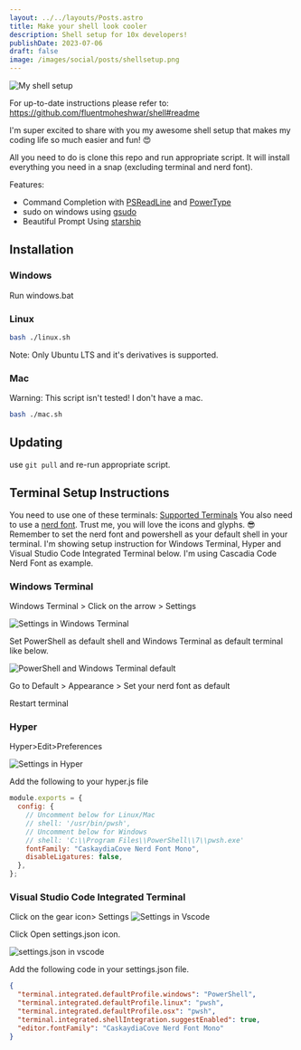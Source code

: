 ```yaml
---
layout: ../../layouts/Posts.astro
title: Make your shell look cooler
description: Shell setup for 10x developers!
publishDate: 2023-07-06
draft: false
image: /images/social/posts/shellsetup.png
---
```


![My shell setup](/images/posts/shellsetup/banner.webp)

For up-to-date instructions please refer to: <https://github.com/fluentmoheshwar/shell#readme>

I'm super excited to share with you my awesome shell setup that makes my coding life so much easier and fun! 😍

All you need to do is clone this repo and run appropriate script. It will install everything you need in a snap (excluding terminal and nerd font).

Features:

- Command Completion with [PSReadLine](https://github.com/PowerShell/PSReadLine) and [PowerType](https://github.com/AnderssonPeter/PowerType)
- sudo on windows using [gsudo](https://github.com/gerardog/gsudo)
- Beautiful Prompt Using [starship](https://starship.rs)

## Installation

### Windows

Run windows.bat

### Linux

```bash
bash ./linux.sh
```

Note: Only Ubuntu LTS and it's derivatives is supported.

### Mac

Warning: This script isn't tested! I don't have a mac.

```bash
bash ./mac.sh
```

## Updating

use `git pull` and re-run appropriate script.

## Terminal Setup Instructions

You need to use one of these terminals: [Supported Terminals](https://github.com/tonsky/FiraCode#terminal-compatibility-list) You also need to use a [nerd font](https://www.nerdfonts.com/font-downloads). Trust me, you will love the icons and glyphs. 😎 Remember to set the nerd font and powershell as your default shell in your terminal. I'm showing setup instruction for Windows Terminal, Hyper and Visual Studio Code Integrated Terminal below.
I'm using Cascadia Code Nerd Font as example.

### Windows Terminal

Windows Terminal > Click on the arrow > Settings

![Settings in Windows Terminal](/images/posts/shellsetup/wintermstepone.webp)

Set PowerShell as default shell and Windows Terminal as default terminal like below.

![PowerShell and Windows Terminal default](/images/posts/shellsetup/wintimesteptwo.webp)

Go to Default > Appearance > Set your nerd font as default

Restart terminal

### Hyper

Hyper>Edit>Preferences

![Settings in Hyper](/images/posts/shellsetup/hyperstepone.webp)

Add the following to your hyper.js file

```javascript
module.exports = {
  config: {
    // Uncomment below for Linux/Mac
    // shell: '/usr/bin/pwsh',
    // Uncomment below for Windows
    // shell: 'C:\\Program Files\\PowerShell\\7\\pwsh.exe'
    fontFamily: "CaskaydiaCove Nerd Font Mono",
    disableLigatures: false,
  },
};
```

### Visual Studio Code Integrated Terminal

Click on the gear icon> Settings
![Settings in Vscode](/images/posts/shellsetup/vscodestepone.webp)

Click Open settings.json icon.

![settings.json in vscode](/images/posts/shellsetup/vscodesteptwo.webp)

Add the following code in your settings.json file.

```json
{
  "terminal.integrated.defaultProfile.windows": "PowerShell",
  "terminal.integrated.defaultProfile.linux": "pwsh",
  "terminal.integrated.defaultProfile.osx": "pwsh",
  "terminal.integrated.shellIntegration.suggestEnabled": true,
  "editor.fontFamily": "CaskaydiaCove Nerd Font Mono"
}
```

